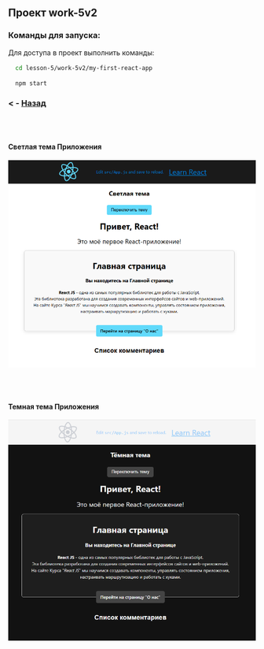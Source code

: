 ## Проект work-5v2
### Команды для запуска:

Для доступа в проект выполнить команды:
```bash
  cd lesson-5/work-5v2/my-first-react-app
```
```bash
  npm start
```

### < - [Назад](../README.md)  

<br><br>
#### Светлая тема Приложения

![screenshot](../../assets/5v2.png)


<br><br>
#### Темная тема Приложения

![screenshot](../../assets/5v2-dark-theme.png)

<br><br><br><br>
